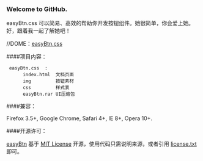 ### Welcome to GitHub.

easyBtn.css 可以简易、高效的帮助你开发按钮组件。她很简单，你会爱上她。好，跟着我一起了解她吧！

 //DOME：[easyBtn.css](http://bigfish.duapp.com/easyBtn.css/)
 
####项目内容：

```
 easyBtn.css  : 
      index.html  文档页面
      img         按钮素材
      css         样式表	
      easyBtn.rar UI压缩包
```

####兼容：

Firefox 3.5+, Google Chrome, Safari 4+, IE 8+, Opera 10+.

####开源许可：

 [easyBtn](https://github.com/hoosin/easyBtn "easyBtn") 基于 [MIT License](http://zh.wikipedia.org/wiki/MIT_License "MIT License") 开源，使用代码只需说明来源，或者引用 [license.txt](http://bigfish.duapp.com/easyBtn.css/license.txt "license.txt")  即可。

